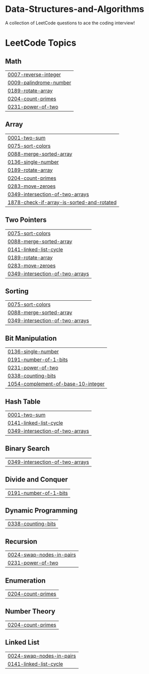 # Data-Structures-and-Algorithms
A collection of LeetCode questions to ace the coding interview!

<!---LeetCode Topics Start-->
# LeetCode Topics
## Math
|  |
| ------- |
| [0007-reverse-integer](https://github.com/chetankronad06/Data-Structures-and-Algorithms/tree/master/0007-reverse-integer) |
| [0009-palindrome-number](https://github.com/chetankronad06/Data-Structures-and-Algorithms/tree/master/0009-palindrome-number) |
| [0189-rotate-array](https://github.com/chetankronad06/Data-Structures-and-Algorithms/tree/master/0189-rotate-array) |
| [0204-count-primes](https://github.com/chetankronad06/Data-Structures-and-Algorithms/tree/master/0204-count-primes) |
| [0231-power-of-two](https://github.com/chetankronad06/Data-Structures-and-Algorithms/tree/master/0231-power-of-two) |
## Array
|  |
| ------- |
| [0001-two-sum](https://github.com/chetankronad06/Data-Structures-and-Algorithms/tree/master/0001-two-sum) |
| [0075-sort-colors](https://github.com/chetankronad06/Data-Structures-and-Algorithms/tree/master/0075-sort-colors) |
| [0088-merge-sorted-array](https://github.com/chetankronad06/Data-Structures-and-Algorithms/tree/master/0088-merge-sorted-array) |
| [0136-single-number](https://github.com/chetankronad06/Data-Structures-and-Algorithms/tree/master/0136-single-number) |
| [0189-rotate-array](https://github.com/chetankronad06/Data-Structures-and-Algorithms/tree/master/0189-rotate-array) |
| [0204-count-primes](https://github.com/chetankronad06/Data-Structures-and-Algorithms/tree/master/0204-count-primes) |
| [0283-move-zeroes](https://github.com/chetankronad06/Data-Structures-and-Algorithms/tree/master/0283-move-zeroes) |
| [0349-intersection-of-two-arrays](https://github.com/chetankronad06/Data-Structures-and-Algorithms/tree/master/0349-intersection-of-two-arrays) |
| [1878-check-if-array-is-sorted-and-rotated](https://github.com/chetankronad06/Data-Structures-and-Algorithms/tree/master/1878-check-if-array-is-sorted-and-rotated) |
## Two Pointers
|  |
| ------- |
| [0075-sort-colors](https://github.com/chetankronad06/Data-Structures-and-Algorithms/tree/master/0075-sort-colors) |
| [0088-merge-sorted-array](https://github.com/chetankronad06/Data-Structures-and-Algorithms/tree/master/0088-merge-sorted-array) |
| [0141-linked-list-cycle](https://github.com/chetankronad06/Data-Structures-and-Algorithms/tree/master/0141-linked-list-cycle) |
| [0189-rotate-array](https://github.com/chetankronad06/Data-Structures-and-Algorithms/tree/master/0189-rotate-array) |
| [0283-move-zeroes](https://github.com/chetankronad06/Data-Structures-and-Algorithms/tree/master/0283-move-zeroes) |
| [0349-intersection-of-two-arrays](https://github.com/chetankronad06/Data-Structures-and-Algorithms/tree/master/0349-intersection-of-two-arrays) |
## Sorting
|  |
| ------- |
| [0075-sort-colors](https://github.com/chetankronad06/Data-Structures-and-Algorithms/tree/master/0075-sort-colors) |
| [0088-merge-sorted-array](https://github.com/chetankronad06/Data-Structures-and-Algorithms/tree/master/0088-merge-sorted-array) |
| [0349-intersection-of-two-arrays](https://github.com/chetankronad06/Data-Structures-and-Algorithms/tree/master/0349-intersection-of-two-arrays) |
## Bit Manipulation
|  |
| ------- |
| [0136-single-number](https://github.com/chetankronad06/Data-Structures-and-Algorithms/tree/master/0136-single-number) |
| [0191-number-of-1-bits](https://github.com/chetankronad06/Data-Structures-and-Algorithms/tree/master/0191-number-of-1-bits) |
| [0231-power-of-two](https://github.com/chetankronad06/Data-Structures-and-Algorithms/tree/master/0231-power-of-two) |
| [0338-counting-bits](https://github.com/chetankronad06/Data-Structures-and-Algorithms/tree/master/0338-counting-bits) |
| [1054-complement-of-base-10-integer](https://github.com/chetankronad06/Data-Structures-and-Algorithms/tree/master/1054-complement-of-base-10-integer) |
## Hash Table
|  |
| ------- |
| [0001-two-sum](https://github.com/chetankronad06/Data-Structures-and-Algorithms/tree/master/0001-two-sum) |
| [0141-linked-list-cycle](https://github.com/chetankronad06/Data-Structures-and-Algorithms/tree/master/0141-linked-list-cycle) |
| [0349-intersection-of-two-arrays](https://github.com/chetankronad06/Data-Structures-and-Algorithms/tree/master/0349-intersection-of-two-arrays) |
## Binary Search
|  |
| ------- |
| [0349-intersection-of-two-arrays](https://github.com/chetankronad06/Data-Structures-and-Algorithms/tree/master/0349-intersection-of-two-arrays) |
## Divide and Conquer
|  |
| ------- |
| [0191-number-of-1-bits](https://github.com/chetankronad06/Data-Structures-and-Algorithms/tree/master/0191-number-of-1-bits) |
## Dynamic Programming
|  |
| ------- |
| [0338-counting-bits](https://github.com/chetankronad06/Data-Structures-and-Algorithms/tree/master/0338-counting-bits) |
## Recursion
|  |
| ------- |
| [0024-swap-nodes-in-pairs](https://github.com/chetankronad06/Data-Structures-and-Algorithms/tree/master/0024-swap-nodes-in-pairs) |
| [0231-power-of-two](https://github.com/chetankronad06/Data-Structures-and-Algorithms/tree/master/0231-power-of-two) |
## Enumeration
|  |
| ------- |
| [0204-count-primes](https://github.com/chetankronad06/Data-Structures-and-Algorithms/tree/master/0204-count-primes) |
## Number Theory
|  |
| ------- |
| [0204-count-primes](https://github.com/chetankronad06/Data-Structures-and-Algorithms/tree/master/0204-count-primes) |
## Linked List
|  |
| ------- |
| [0024-swap-nodes-in-pairs](https://github.com/chetankronad06/Data-Structures-and-Algorithms/tree/master/0024-swap-nodes-in-pairs) |
| [0141-linked-list-cycle](https://github.com/chetankronad06/Data-Structures-and-Algorithms/tree/master/0141-linked-list-cycle) |
<!---LeetCode Topics End-->
